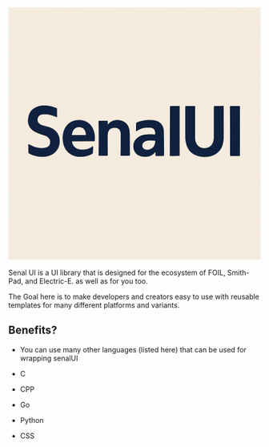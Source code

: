<center>
<img src="./senalUI.png">
</center>


Senal UI is a UI library that is designed for the ecosystem of FOIL, 
Smith-Pad, and Electric-E. as well as for you too.


The Goal here is to make developers and creators easy to use with reusable templates for 
many different platforms and variants.



## Benefits?

- You can use many other languages (listed here) that can be used for wrapping senalUI

- C 
- CPP
- Go
- Python
- CSS